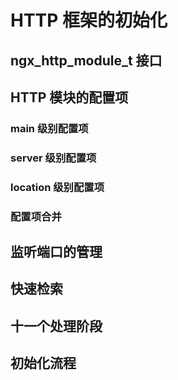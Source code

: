 # HTTP 框架的初始化

## ngx_http_module_t 接口

## HTTP 模块的配置项

### main 级别配置项

### server 级别配置项

### location 级别配置项

### 配置项合并

## 监听端口的管理

## 快速检索

## 十一个处理阶段

## 初始化流程
